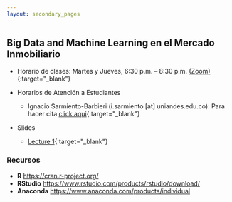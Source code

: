 ```yaml
---
layout: secondary_pages
---
```


## Big Data and Machine Learning en el Mercado Inmobiliario 


- Horario de clases: Martes y Jueves, 6:30 p.m. – 8:30 p.m. [(Zoom)](https://uniandes-edu-co.zoom.us/j/87832981340){:target="_blank"}
- Horarios de Atención a Estudiantes
	- Ignacio Sarmiento-Barbieri (i.sarmiento [at] uniandes.edu.co): Para hacer cita [click aqui](https://calendly.com/i-sarmiento/horarios-atencion-estudiantes){:target="_blank"}
	

- Slides
	- [Lecture 1](BDML/Lecture1.pdf){:target="_blank"}
	

 
### Recursos

- **R**  https://cran.r-project.org/
- **RStudio**  https://www.rstudio.com/products/rstudio/download/
- **Anaconda** https://www.anaconda.com/products/individual
